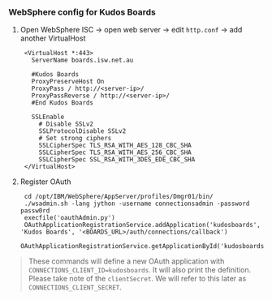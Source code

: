 
### WebSphere config for Kudos Boards

1. Open WebSphere ISC -> open web server -> edit `http.conf` -> add another VirtualHost

        <VirtualHost *:443>
          ServerName boards.isw.net.au

          #Kudos Boards
          ProxyPreserveHost On
          ProxyPass / http://<server-ip>/
          ProxyPassReverse / http://<server-ip>/
          #End Kudos Boards

          SSLEnable
            # Disable SSLv2
            SSLProtocolDisable SSLv2
            # Set strong ciphers
            SSLCipherSpec TLS_RSA_WITH_AES_128_CBC_SHA
            SSLCipherSpec TLS_RSA_WITH_AES_256_CBC_SHA
            SSLCipherSpec SSL_RSA_WITH_3DES_EDE_CBC_SHA
        </VirtualHost>

1. Register OAuth

        cd /opt/IBM/WebSphere/AppServer/profiles/Dmgr01/bin/
        ./wsadmin.sh -lang jython -username connectionsadmin -password passw0rd
        execfile('oauthAdmin.py')
        OAuthApplicationRegistrationService.addApplication('kudosboards', 'Kudos Boards', '<BOARDS_URL>/auth/connections/callback')
        OAuthApplicationRegistrationService.getApplicationById('kudosboards')

> These commands will define a new OAuth application with `CONNECTIONS_CLIENT_ID=kudosboards`. It will also print the definition. Please take note of the `clientSecret`.  We will refer to this later as `CONNECTIONS_CLIENT_SECRET`.
